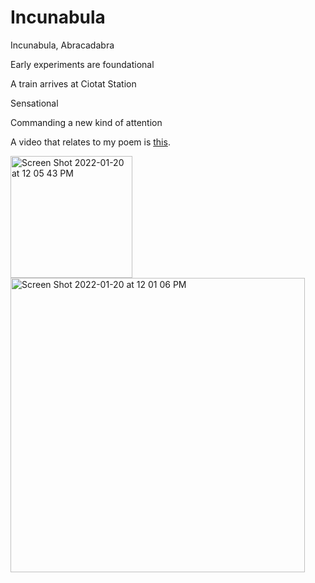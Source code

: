 # Incunabula 

Incunabula, Abracadabra

Early experiments are foundational

A train arrives at Ciotat Station

Sensational

Commanding a new kind of attention



A video that relates to my poem is [this](https://www.youtube.com/watch?v=gJSlYSzqksU).



<img width="195" alt="Screen Shot 2022-01-20 at 12 05 43 PM" src="https://user-images.githubusercontent.com/97974625/150396227-15eb8160-a138-4601-b7cf-013676729fe6.png">

<img width="471" alt="Screen Shot 2022-01-20 at 12 01 06 PM" src="https://user-images.githubusercontent.com/97974625/150395593-040cddc1-c204-4077-9434-3eaccce02331.png">

